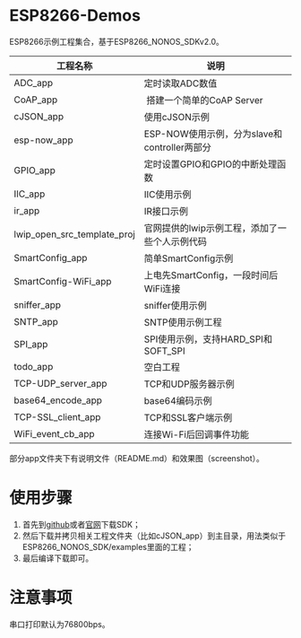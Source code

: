 # ESP8266-Demos

ESP8266示例工程集合，基于ESP8266_NONOS_SDKv2.0。

| 工程名称 | 说明 |
|---|---|
| ADC_app| 定时读取ADC数值 |
| CoAP_app | 搭建一个简单的CoAP Server |
| cJSON_app | 使用cJSON示例 |
| esp-now_app | ESP-NOW使用示例，分为slave和controller两部分 |
| GPIO_app | 定时设置GPIO和GPIO的中断处理函数 |
| IIC_app | IIC使用示例 |
| ir_app | IR接口示例 |
| lwip_open_src_template_proj | 官网提供的lwip示例工程，添加了一些个人示例代码 |
| SmartConfig_app | 简单SmartConfig示例 |
| SmartConfig-WiFi_app | 上电先SmartConfig，一段时间后WiFi连接 |
| sniffer_app | sniffer使用示例 |
| SNTP_app | SNTP使用示例工程 |
| SPI_app | SPI使用示例，支持HARD_SPI和SOFT_SPI |
| todo_app | 空白工程 |
| TCP-UDP_server_app | TCP和UDP服务器示例 |
| base64_encode_app | base64编码示例 |
| TCP-SSL_client_app | TCP和SSL客户端示例 |
| WiFi_event_cb_app | 连接Wi-Fi后回调事件功能 |

部分app文件夹下有说明文件（README.md）和效果图（screenshot）。

# 使用步骤

1. 首先到[github](https://github.com/espressif/ESP8266_NONOS_SDK)或者[官网](http://espressif.com/zh-hans/products/hardware/esp8266ex/resources)下载SDK；
2. 然后下载并拷贝相关工程文件夹（比如cJSON_app）到主目录，用法类似于ESP8266_NONOS_SDK/examples里面的工程；
3. 最后编译下载即可。

# 注意事项

串口打印默认为76800bps。




